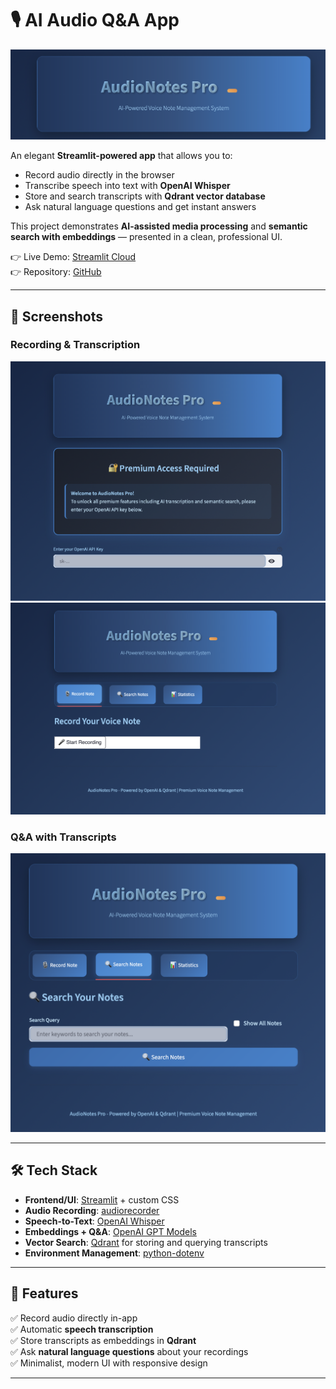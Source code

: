 # 🎙️ AI Audio Q&A App  

![Recording](assets/ea3.png)  

An elegant **Streamlit-powered app** that allows you to:  
- Record audio directly in the browser  
- Transcribe speech into text with **OpenAI Whisper**  
- Store and search transcripts with **Qdrant vector database**  
- Ask natural language questions and get instant answers  

This project demonstrates **AI-assisted media processing** and **semantic search with embeddings** — presented in a clean, professional UI.  

👉 Live Demo: [Streamlit Cloud](https://audionotesv8.streamlit.app)  
👉 Repository: [GitHub](https://github.com/cersei568/audio_notes.git)

---

## 📸 Screenshots  

### Recording & Transcription  
![Recording](assets/ea0.png)   
![Recording](assets/ea1.png) 

### Q&A with Transcripts  
![Recording](assets/ea2.png) 


---

## 🛠️ Tech Stack  

- **Frontend/UI**: [Streamlit](https://streamlit.io/) + custom CSS  
- **Audio Recording**: [audiorecorder](https://pypi.org/project/streamlit-audiorecorder/)  
- **Speech-to-Text**: [OpenAI Whisper](https://platform.openai.com/docs/guides/speech-to-text)  
- **Embeddings + Q&A**: [OpenAI GPT Models](https://platform.openai.com/)  
- **Vector Search**: [Qdrant](https://qdrant.tech/) for storing and querying transcripts  
- **Environment Management**: [python-dotenv](https://pypi.org/project/python-dotenv/)  

---

## 🚀 Features  

✅ Record audio directly in-app  
✅ Automatic **speech transcription**  
✅ Store transcripts as embeddings in **Qdrant**  
✅ Ask **natural language questions** about your recordings  
✅ Minimalist, modern UI with responsive design  

---

